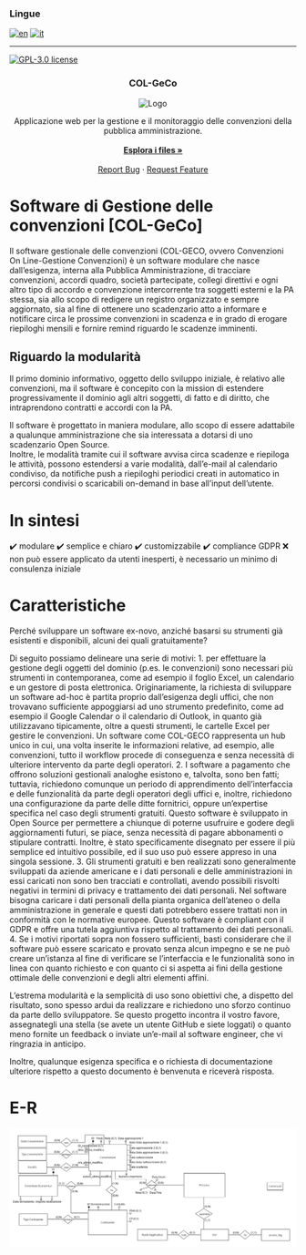 ### Lingue
[![en](https://img.shields.io/badge/lang-en-red.svg)](https://github.com/gbetorre/convenzioni/blob/master/README.md)
[![it](https://img.shields.io/badge/lang-it-yellow.svg)](https://github.com/gbetorre/convenzioni/blob/master/README.it.md)

---

[![GPL-3.0 license](https://img.shields.io/badge/license-GPL-blue)](https://github.com/gbetorre/convenzioni/blob/main/LICENSE)

<div align="center">
  <h3 align="center">COL-GeCo</h3>
  <img src="https://github.com/gbetorre/convenzioni/col/src/main/webapp/asets/images/screenshot/logo.png" alt="Logo">
  <p align="center">
    Applicazione web per la gestione e il monitoraggio delle convenzioni della pubblica amministrazione.
    <br><br>
    <a href="https://github.com/gbetorre/convenzioni"><strong>Esplora i files »</strong></a>
    <br><br>
    <a href="https://github.com/gbetorre/convenzioni/issues">Report Bug</a>
    ·
    <a href="https://github.com/gbetorre/convenzioni/pulls">Request Feature</a>
  </p>
</div>

# Software di Gestione delle convenzioni [COL-GeCo]

Il software gestionale delle convenzioni (COL-GECO, ovvero Convenzioni On Line-Gestione Convenzioni) è un software modulare 
che nasce dall’esigenza, interna alla Pubblica Amministrazione, di tracciare convenzioni, accordi quadro, società partecipate, 
collegi direttivi e ogni altro tipo di accordo e convenzione intercorrente tra soggetti esterni e la PA stessa, 
sia allo scopo di redigere un registro organizzato e sempre aggiornato, sia al fine di ottenere uno scadenzario atto 
a informare e notificare circa le prossime convenzioni in scadenza e in grado di erogare riepiloghi mensili e fornire 
remind riguardo le scadenze imminenti.

## Riguardo la modularità

Il primo dominio informativo, oggetto dello sviluppo iniziale, è relativo alle convenzioni, ma il software è concepito 
con la mission di estendere progressivamente il dominio agli altri soggetti, di fatto e di diritto, che intraprendono 
contratti e accordi con la PA.

Il software è progettato in maniera modulare, allo scopo di essere adattabile a qualunque amministrazione che sia 
interessata a dotarsi di uno scadenzario Open Source.<br>
Inoltre, le modalità tramite cui il software avvisa circa scadenze e riepiloga le attività, possono estendersi 
a varie modalità, dall’e-mail al calendario condiviso, da notifiche push a riepiloghi periodici creati in automatico 
in percorsi condivisi o scaricabili on-demand in base all’input dell’utente.

# In sintesi

✔️ modulare
✔️ semplice e chiaro
✔️ customizzabile
✔️ compliance GDPR
❌ non può essere applicato da utenti inesperti, è necessario un minimo di consulenza iniziale

# Caratteristiche

Perché sviluppare un software ex-novo, anziché basarsi su strumenti già esistenti e disponibili, alcuni dei quali gratuitamente?

Di seguito possiamo delineare una serie di motivi:
    1. per effettuare la gestione degli oggetti del dominio (p.es. le convenzioni) sono necessari più strumenti in contemporanea, come ad esempio il foglio Excel, un calendario e un gestore di posta elettronica. Originariamente, la richiesta di sviluppare un software ad-hoc è partita proprio dall’esigenza degli uffici, che non trovavano sufficiente appoggiarsi ad uno strumento predefinito, come ad esempio il Google Calendar o il calendario di Outlook, in quanto già utilizzavano tipicamente, oltre a questi strumenti, le cartelle Excel per gestire le convenzioni. Un software come COL-GECO rappresenta un hub unico in cui, una volta inserite le informazioni relative, ad esempio, alle convenzioni, tutto il workflow procede di conseguenza e senza necessità di ulteriore intervento da parte degli operatori.
    2. I software a pagamento che offrono soluzioni gestionali analoghe esistono e, talvolta, sono ben fatti; tuttavia, richiedono comunque un periodo di apprendimento dell’interfaccia e delle funzionalità da parte degli operatori degli uffici e, inoltre, richiedono una configurazione da parte delle ditte fornitrici, oppure un’expertise specifica nel caso degli strumenti gratuiti. Questo software è sviluppato in Open Source per permettere a chiunque di poterne usufruire e godere degli aggiornamenti futuri, se piace, senza necessità di pagare abbonamenti o stipulare contratti. Inoltre, è stato specificamente disegnato per essere il più semplice ed intuitivo possibile, ed il suo uso può essere appreso in una singola sessione.
    3. Gli strumenti gratuiti e ben realizzati sono generalmente sviluppati da aziende americane e i dati personali e delle amministrazioni in essi caricati non sono ben tracciati e controllati, avendo possibili risvolti negativi in termini di privacy e trattamento dei dati personali. Nel software bisogna caricare i dati personali della pianta organica dell’ateneo o della amministrazione in generale e questi dati potrebbero essere trattati non in conformità con le normative europee. Questo software è compliant con il GDPR e offre una tutela aggiuntiva rispetto al trattamento dei dati personali.
    4. Se i motivi riportati sopra non fossero sufficienti, basti considerare che il software può essere scaricato e provato senza alcun impegno e se ne può creare un’istanza al fine di verificare se l’interfaccia e le funzionalità sono in linea con quanto richiesto e con quanto ci si aspetta ai fini della gestione ottimale delle convenzioni e degli altri elementi affini.

L’estrema modularità e la semplicità di uso sono obiettivi che, a dispetto del risultato, sono spesso ardui da realizzare e richiedono uno sforzo continuo da parte dello sviluppatore. Se questo progetto incontra il vostro favore, assegnategli una stella (se avete un utente GitHub e siete loggati) o quanto meno fornite un feedback o inviate un’e-mail al software engineer, che vi ringrazia in anticipo.

Inoltre, qualunque esigenza specifica e o richiesta di documentazione ulteriore rispetto a questo documento è benvenuta e riceverà risposta.

# E-R

![Entity-Relationships diagram](SQL/SchemaER.png)
